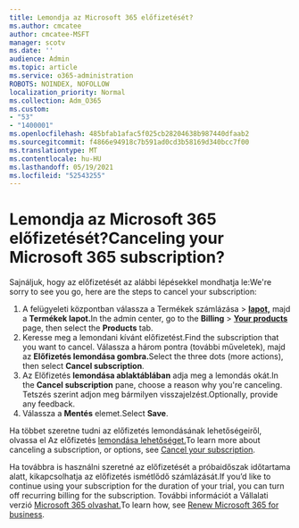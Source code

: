 ```yaml
---
title: Lemondja az Microsoft 365 előfizetését?
ms.author: cmcatee
author: cmcatee-MSFT
manager: scotv
ms.date: ''
audience: Admin
ms.topic: article
ms.service: o365-administration
ROBOTS: NOINDEX, NOFOLLOW
localization_priority: Normal
ms.collection: Adm_O365
ms.custom:
- "53"
- "1400001"
ms.openlocfilehash: 485bfab1afac5f025cb28204638b987440dfaab2
ms.sourcegitcommit: f4866e94918c7b591ad0cd3b58169d340bcc7f00
ms.translationtype: MT
ms.contentlocale: hu-HU
ms.lasthandoff: 05/19/2021
ms.locfileid: "52543255"
---
```

# <a name="canceling-your-microsoft-365-subscription"></a><span data-ttu-id="99847-102">Lemondja az Microsoft 365 előfizetését?</span><span class="sxs-lookup"><span data-stu-id="99847-102">Canceling your Microsoft 365 subscription?</span></span>

<span data-ttu-id="99847-103">Sajnáljuk, hogy az előfizetését az alábbi lépésekkel mondhatja le:</span><span class="sxs-lookup"><span data-stu-id="99847-103">We're sorry to see you go, here are the steps to cancel your subscription:</span></span>

1. <span data-ttu-id="99847-104">A felügyeleti központban válassza a Termékek számlázása  >  **[lapot,](https://go.microsoft.com/fwlink/p/?linkid=842054)** majd a **Termékek lapot.**</span><span class="sxs-lookup"><span data-stu-id="99847-104">In the admin center, go to the **Billing** > **[Your products](https://go.microsoft.com/fwlink/p/?linkid=842054)** page, then select the **Products** tab.</span></span>
2. <span data-ttu-id="99847-105">Keresse meg a lemondani kívánt előfizetést.</span><span class="sxs-lookup"><span data-stu-id="99847-105">Find the subscription that you want to cancel.</span></span> <span data-ttu-id="99847-106">Válassza a három pontra (további műveletek), majd az **Előfizetés lemondása gombra.**</span><span class="sxs-lookup"><span data-stu-id="99847-106">Select the three dots (more actions), then select **Cancel subscription**.</span></span>
3. <span data-ttu-id="99847-107">Az Előfizetés **lemondása ablaktáblában** adja meg a lemondás okát.</span><span class="sxs-lookup"><span data-stu-id="99847-107">In the **Cancel subscription** pane, choose a reason why you're canceling.</span></span> <span data-ttu-id="99847-108">Tetszés szerint adjon meg bármilyen visszajelzést.</span><span class="sxs-lookup"><span data-stu-id="99847-108">Optionally, provide any feedback.</span></span>
4. <span data-ttu-id="99847-109">Válassza a **Mentés** elemet.</span><span class="sxs-lookup"><span data-stu-id="99847-109">Select **Save**.</span></span>

<span data-ttu-id="99847-110">Ha többet szeretne tudni az előfizetés lemondásának lehetőségeiről, olvassa el Az előfizetés [lemondása lehetőséget.](/microsoft-365/commerce/subscriptions/cancel-your-subscription)</span><span class="sxs-lookup"><span data-stu-id="99847-110">To learn more about canceling a subscription, or options, see [Cancel your subscription](/microsoft-365/commerce/subscriptions/cancel-your-subscription).</span></span>

<span data-ttu-id="99847-111">Ha továbbra is használni szeretné az előfizetését a próbaidőszak időtartama alatt, kikapcsolhatja az előfizetés ismétlődő számlázását.</span><span class="sxs-lookup"><span data-stu-id="99847-111">If you’d like to continue using your subscription for the duration of your trial, you can turn off recurring billing for the subscription.</span></span> <span data-ttu-id="99847-112">További információt a Vállalati verzió [Microsoft 365 olvashat.](/microsoft-365/commerce/subscriptions/renew-your-subscription)</span><span class="sxs-lookup"><span data-stu-id="99847-112">To learn how, see [Renew Microsoft 365 for business](/microsoft-365/commerce/subscriptions/renew-your-subscription).</span></span>